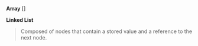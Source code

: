 **Array**
[]

**Linked List**

> Composed of nodes that contain a stored value and a reference to the next node.
